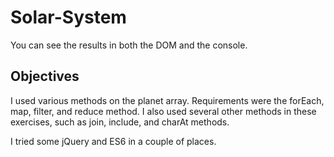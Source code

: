 # Solar-System

You can see the results in both the DOM and the console.

## Objectives

I used various methods on the planet array. Requirements were the forEach, map, filter, and reduce method. I also used several other methods in these exercises, such as join, include, and charAt methods.

I tried some jQuery and ES6 in a couple of places.